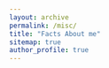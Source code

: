 ```yaml
---
layout: archive
permalink: /misc/
title: "Facts About me"
sitemap: true
author_profile: true
---
```

